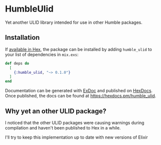 # HumbleUlid

Yet another ULID library intended for use in other Humble packages.

## Installation

If [available in Hex](https://hex.pm/docs/publish), the package can be installed
by adding `humble_ulid` to your list of dependencies in `mix.exs`:

```elixir
def deps do
  [
    {:humble_ulid, "~> 0.1.0"}
  ]
end
```

Documentation can be generated with [ExDoc](https://github.com/elixir-lang/ex_doc)
and published on [HexDocs](https://hexdocs.pm). Once published, the docs can
be found at <https://hexdocs.pm/humble_ulid>.

## Why yet an other ULID package?

I noticed that the other ULID packages were causing warnings during compilation and
haven't been published to Hex in a while.

I'll try to keep this implementation up to date with new versions of Elixir

